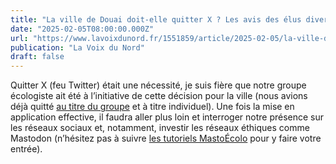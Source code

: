 ```yaml
---
title: "La ville de Douai doit-elle quitter X ? Les avis des élus divergent"
date: "2025-02-05T08:00:00.000Z"
url: "https://www.lavoixdunord.fr/1551859/article/2025-02-05/la-ville-de-douai-doit-elle-quitter-x-les-avis-des-elus-divergent"
publication: "La Voix du Nord"
draft: false
---
```


Quitter X (feu Twitter) était une nécessité, je suis fière que notre groupe écologiste ait été à l’initiative de cette décision pour la ville (nous avions déjà quitté [au titre du groupe](https://mastoot.fr/@eelv_douaisis/113848421252240119) et à titre individuel). Une fois la mise en application effective, il faudra aller plus loin et interroger notre présence sur les réseaux sociaux et, notamment, investir les réseaux éthiques comme Mastodon (n’hésitez pas à suivre [les tutoriels MastoÉcolo](https://gregorygutierez.com/doku.php/linux/lesmastotutos) pour y faire votre entrée).
